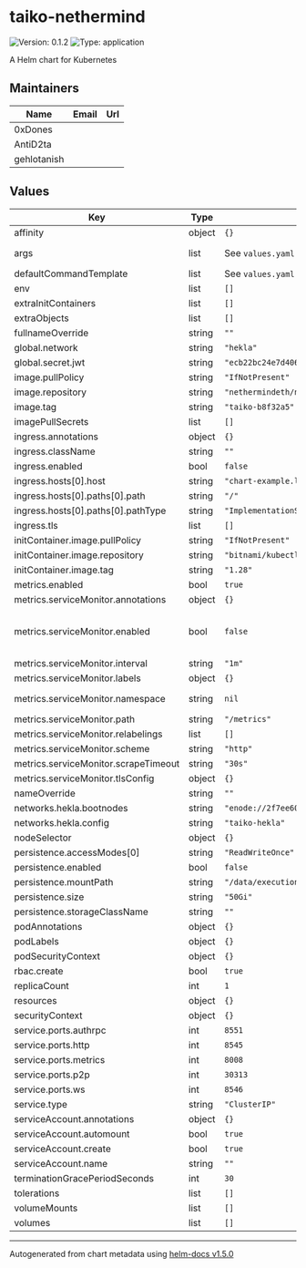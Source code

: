 # taiko-nethermind

![Version: 0.1.2](https://img.shields.io/badge/Version-0.1.2-informational?style=flat-square) ![Type: application](https://img.shields.io/badge/Type-application-informational?style=flat-square)

A Helm chart for Kubernetes

## Maintainers

| Name | Email | Url |
| ---- | ------ | --- |
| 0xDones |  |  |
| AntiD2ta |  |  |
| gehlotanish |  |  |

## Values

| Key | Type | Default | Description |
|-----|------|---------|-------------|
| affinity | object | `{}` |  |
| args | list | See `values.yaml` | Additional arguments appended to the defaultCommandTemplate |
| defaultCommandTemplate | list | See `values.yaml` | Template used for the default command |
| env | list | `[]` |  |
| extraInitContainers | list | `[]` |  |
| extraObjects | list | `[]` |  |
| fullnameOverride | string | `""` |  |
| global.network | string | `"hekla"` |  |
| global.secret.jwt | string | `"ecb22bc24e7d4061f7ed690ccd5846d7d73f5d2b9733267e12f56790398d908a"` |  |
| image.pullPolicy | string | `"IfNotPresent"` |  |
| image.repository | string | `"nethermindeth/nethermind"` |  |
| image.tag | string | `"taiko-b8f32a5"` |  |
| imagePullSecrets | list | `[]` |  |
| ingress.annotations | object | `{}` |  |
| ingress.className | string | `""` |  |
| ingress.enabled | bool | `false` |  |
| ingress.hosts[0].host | string | `"chart-example.local"` |  |
| ingress.hosts[0].paths[0].path | string | `"/"` |  |
| ingress.hosts[0].paths[0].pathType | string | `"ImplementationSpecific"` |  |
| ingress.tls | list | `[]` |  |
| initContainer.image.pullPolicy | string | `"IfNotPresent"` |  |
| initContainer.image.repository | string | `"bitnami/kubectl"` |  |
| initContainer.image.tag | string | `"1.28"` |  |
| metrics.enabled | bool | `true` |  |
| metrics.serviceMonitor.annotations | object | `{}` | Additional ServiceMonitor annotations |
| metrics.serviceMonitor.enabled | bool | `false` | If true, a ServiceMonitor CRD is created for a prometheus operator. https://github.com/coreos/prometheus-operator |
| metrics.serviceMonitor.interval | string | `"1m"` | ServiceMonitor scrape interval |
| metrics.serviceMonitor.labels | object | `{}` | Additional ServiceMonitor labels |
| metrics.serviceMonitor.namespace | string | `nil` | Alternative namespace for ServiceMonitor |
| metrics.serviceMonitor.path | string | `"/metrics"` | Path to scrape |
| metrics.serviceMonitor.relabelings | list | `[]` | ServiceMonitor relabelings |
| metrics.serviceMonitor.scheme | string | `"http"` | ServiceMonitor scheme |
| metrics.serviceMonitor.scrapeTimeout | string | `"30s"` | ServiceMonitor scrape timeout |
| metrics.serviceMonitor.tlsConfig | object | `{}` | ServiceMonitor TLS configuration |
| nameOverride | string | `""` |  |
| networks.hekla.bootnodes | string | `"enode://2f7ee605f84362671e7d7c6d47b69a3358b0d87e9ba4648befcae8b19453275ed19059db347c459384c1a3e5486419233c06bf6c4c6f489d81ace6f301a2a446@43.153.55.134:30303,enode://c067356146268d2855ad356c1ce36ba9f78c1633a72f9b7f686679c2ffe04bab6d24e48ef6eefb0e01aa00dff5024f7f94bc583da90b6027f40be4129bbbc5fd@43.153.90.191:30303,enode://acc2bdb6416feddff9734bee1e6de91e684e9df5aeb1d36698cc78b920600aed36a2871e4ad0cf4521afcdc2cde8e2cd410a57038767c356d4ce6c69b9107a5a@170.106.109.12:30303,enode://eb5079aae185d5d8afa01bfd2d349da5b476609aced2b57c90142556cf0ee4a152bcdd724627a7de97adfc2a68af5742a8f58781366e6a857d4bde98de6fe986@34.66.210.65:30303,enode://2294f526cbb7faa778192289c252307420532191438ce821d3c50232e019a797bda8c8f8541de0847e953bb03096123856935e32294de9814d15d120131499ba@34.72.186.213:30303"` |  |
| networks.hekla.config | string | `"taiko-hekla"` |  |
| nodeSelector | object | `{}` |  |
| persistence.accessModes[0] | string | `"ReadWriteOnce"` |  |
| persistence.enabled | bool | `false` |  |
| persistence.mountPath | string | `"/data/execution"` |  |
| persistence.size | string | `"50Gi"` |  |
| persistence.storageClassName | string | `""` |  |
| podAnnotations | object | `{}` |  |
| podLabels | object | `{}` |  |
| podSecurityContext | object | `{}` |  |
| rbac.create | bool | `true` |  |
| replicaCount | int | `1` |  |
| resources | object | `{}` |  |
| securityContext | object | `{}` |  |
| service.ports.authrpc | int | `8551` |  |
| service.ports.http | int | `8545` |  |
| service.ports.metrics | int | `8008` |  |
| service.ports.p2p | int | `30313` |  |
| service.ports.ws | int | `8546` |  |
| service.type | string | `"ClusterIP"` |  |
| serviceAccount.annotations | object | `{}` |  |
| serviceAccount.automount | bool | `true` |  |
| serviceAccount.create | bool | `true` |  |
| serviceAccount.name | string | `""` |  |
| terminationGracePeriodSeconds | int | `30` |  |
| tolerations | list | `[]` |  |
| volumeMounts | list | `[]` |  |
| volumes | list | `[]` |  |

----------------------------------------------
Autogenerated from chart metadata using [helm-docs v1.5.0](https://github.com/norwoodj/helm-docs/releases/v1.5.0)
